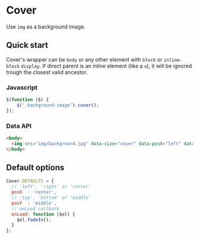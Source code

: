 Cover
=====

Use `img` as a background image.


Quick start
-----------

Cover's wrapper can be `body` or any other element with `block` or `inline-block` `display`.
If direct parent is an inline element (like a `a`), it will be ignored trough the closest valid ancestor.


### Javascript

```javascript
$(function ($) {
    $('.background-image').cover();
});
```

### Data API

```html
<body>
  <img src="img/background.jpg" data-size="cover" data-posX="left" data-posY="top" alt="My background image" />
</body>
```

Default options
---------------

```javascript
Cover.DEFAULTS = {
  // 'left', 'right' or 'center'
  posX  : 'center',
  // 'top', 'bottom' or 'middle'
  posY  : 'middle',
  // onLoad callback
  onLoad: function ($el) {
    $el.fadeIn();
  }
};
```
